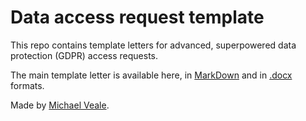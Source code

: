 # Data access request template

This repo contains template letters for advanced, superpowered data protection (GDPR) access requests.

The main template letter is available here, in [MarkDown](./accessletter.md) and in [.docx](./accessletter.docx) formats.

Made by [Michael Veale](https://michae.lv).